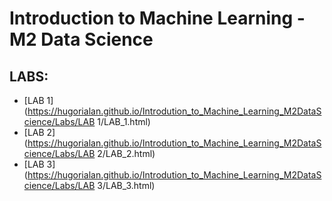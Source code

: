 # Introduction to Machine Learning - M2 Data Science 

## LABS:
- [LAB 1](https://hugorialan.github.io/Introdution_to_Machine_Learning_M2DataScience/Labs/LAB 1/LAB_1.html)
- [LAB 2](https://hugorialan.github.io/Introdution_to_Machine_Learning_M2DataScience/Labs/LAB 2/LAB_2.html)
- [LAB 3](https://hugorialan.github.io/Introdution_to_Machine_Learning_M2DataScience/Labs/LAB 3/LAB_3.html)
